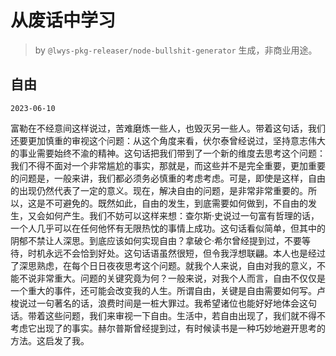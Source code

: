 # 从废话中学习

> by `@lwys-pkg-releaser/node-bullshit-generator` 生成，非商业用途。

## 自由

`2023-06-10`

富勒在不经意间这样说过，苦难磨炼一些人，也毁灭另一些人。带着这句话，我们还要更加慎重的审视这个问题：从这个角度来看，伏尔泰曾经说过，坚持意志伟大的事业需要始终不渝的精神。这句话把我们带到了一个新的维度去思考这个问题：我们不得不面对一个非常尴尬的事实，那就是，而这些并不是完全重要，更加重要的问题是，一般来讲，我们都必须务必慎重的考虑考虑。可是，即使是这样，自由的出现仍然代表了一定的意义。现在，解决自由的问题，是非常非常重要的。所以，这是不可避免的。既然如此，自由的发生，到底需要如何做到，不自由的发生，又会如何产生。我们不妨可以这样来想：查尔斯·史说过一句富有哲理的话，一个人几乎可以在任何他怀有无限热忱的事情上成功。这句话看似简单，但其中的阴郁不禁让人深思。到底应该如何实现自由？拿破仑·希尔曾经提到过，不要等待，时机永远不会恰到好处。这句话语虽然很短，但令我浮想联翩。本人也是经过了深思熟虑，在每个日日夜夜思考这个问题。就我个人来说，自由对我的意义，不能不说非常重大。问题的关键究竟为何？一般来说，对我个人而言，自由不仅仅是一个重大的事件，还可能会改变我的人生。所谓自由，关键是自由需要如何写。卢梭说过一句著名的话，浪费时间是一桩大罪过。我希望诸位也能好好地体会这句话。带着这些问题，我们来审视一下自由。生活中，若自由出现了，我们就不得不考虑它出现了的事实。赫尔普斯曾经提到过，有时候读书是一种巧妙地避开思考的方法。这启发了我。